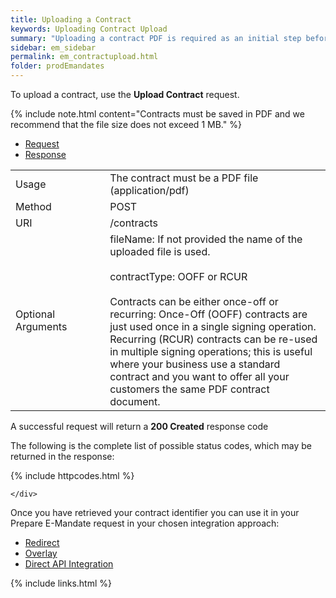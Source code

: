 ```yaml
---
title: Uploading a Contract
keywords: Uploading Contract Upload
summary: "Uploading a contract PDF is required as an initial step before combining it with a mandate."
sidebar: em_sidebar
permalink: em_contractupload.html
folder: prodEmandates
---
```


To upload a contract, use the <b>Upload Contract</b> request.


{% include note.html content="Contracts must be saved in PDF and we recommend that the file size does not exceed 1 MB." %}





<ul id="profileTabs" class="nav nav-tabs">
    <li class="active"><a href="#profile" data-toggle="tab">Request</a></li>
    <li><a href="#about" data-toggle="tab">Response</a></li>
   
</ul>
  <div class="tab-content">
<div role="tabpanel" class="tab-pane active" id="profile">


  <table>
<colgroup>
<col width="30%" />
<col width="90%" />
</colgroup>

<tbody>
<tr>
<td markdown="span">Usage</td>
<td markdown="span">The contract must be a PDF file (application/pdf)</td>
</tr>
<tr>
<td markdown="span">Method</td>
<td markdown="span"><span class="label label-info">POST </span>
</td>
</tr>
<tr>
<td markdown="span">URI</td>
<td markdown="span">/contracts
</td>
</tr>
<tr>
<td markdown="span">Optional Arguments</td>
<td markdown="span">fileName: If not provided the name of the uploaded file is used. <br/><br/>contractType: OOFF or RCUR<br/><br/> Contracts can be either once-off or recurring: Once-Off (OOFF) contracts are just used once in a single signing operation.
Recurring (RCUR) contracts can be re-used in multiple signing operations; this is useful where your business use a standard contract and you want to offer all your customers the same PDF contract document.
</td>
</tr>
</tbody>
</table>



</div>

<div role="tabpanel" class="tab-pane" id="about">
<p>A successful request will return a <b>200 Created</b> response code</p>
<p>The following is the complete list of possible status codes, which may be returned in the response:</p>
    {% include httpcodes.html %}
    
 
    </div>


</div>

Once you have retrieved your contract identifier you can use it in your Prepare E-Mandate request in your chosen integration approach:

* <a href="em_tokenredirect.html">Redirect</a>
* <a href="em_token.html">Overlay</a>
* <a href="em_tokendirectapi.html">Direct API Integration</a>



{% include links.html %}
